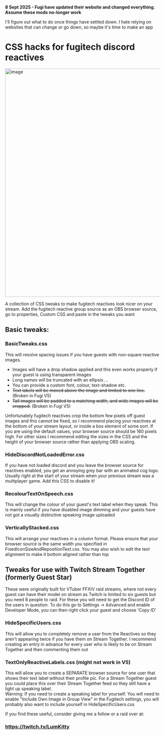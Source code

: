 **8 Sept 2025 - Fugi have updated their website and changed everything. Assume these mods no-longer work**

I'll figure out what to do once things have settled down. I hate relying on websites that can change or go down, so maybe it's time to make an app

# CSS hacks for fugitech discord reactives

<img width="1071" height="741" alt="image" src="https://github.com/user-attachments/assets/048dfd5a-4599-40f7-9145-d3fe6a5fcf31" />


A collection of CSS tweaks to make fugitech reactives look nicer on your stream.
Add the fugitech reactive group source as an OBS browser source, go to properties, Custom CSS and paste in the tweaks you want

## Basic tweaks:
### BasicTweaks.css
This will resolve spacing issues if you have guests with non-square reactive images. 
- Images will have a drop shadow applied and this even works properly if your guest is using transparent images
- Long names will be truncated with an ellipsis ...
- You can provide a custom font, colour, text-shadow etc.
- ~~Text labels will be moved above the image and limited to one line.~~ (Broken in Fugi V5)
- ~~Tall images will be padded to a matching width, and wide images will be cropped.~~ (Broken in Fugi V5)

Unfortunately fugitech reactives crop the bottom few pixels off guest images and this cannot be fixed, so I recommend placing your reactives at the bottom of your stream layout, or inside a box element of some sort.
If you are using the default values, your browser source should be 160 pixels high. For other sizes I recommend editing the sizes in the CSS and the height of your browser source rather than applying OBS scaling.

### HideDiscordNotLoadedError.css
If you have not loaded discord and you leave the browser source for reactives enabled, you get an annoying grey bar with an animated cog logo. Usually right at the start of your stream when your previous stream was a multiplayer game. Add this CSS to disable it!

### RecolourTextOnSpeech.css
This will change the colour of your guest's text label when they speak. This is mainly useful if you have disabled image dimming and your guests have not got a visually distinctive speaking image uploaded

### VerticallyStacked.css
This will arrange your reactives in a column format. Please ensure that your browser source is the same width you specified in FixedIconSizeAndRepositionText.css. You may also wish to edit the text alignment to make it bottom aligned rather than top

## Tweaks for use with Twitch Stream Together (formerly Guest Star)
These were originally built for VTuber FFXIV raid streams, where not every guest can have their model on stream as Twitch is limited to six guests but you need 8 people to raid.
For these you will need to get the Discord ID of the users in question. To do this go to Settings -> Advanced and enable Developer Mode, you can then right click your guest and choose 'Copy ID'

### HideSpecificUsers.css
This will allow you to completely remove a user from the Reactives so they aren't appearing twice if you have them on Stream Together. I recommend creating an entry in advance for every user who is likely to be on Stream Together and then commenting them out

### TextOnlyReactiveLabels.css (might not work in V5)
This will allow you to create a SEPARATE browser source for one user that shows their text label without their profile pic. For a Stream Together guest you could place this over their Stream Together feed so they still have a light up speaking label.  
Warning: If you need to create a speaking label for yourself. You will need to enable "Include Own Image in Group View" in the Fugitech settings, you will probably also want to include yourself in HideSpecificUsers.css

If you find these useful, consider giving me a follow or a raid over at:
### https://twitch.tv/LumKitty
